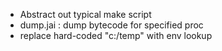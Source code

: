 * Abstract out typical make script
* dump.jai : dump bytecode for specified proc
* replace hard-coded "c:/temp" with env lookup

